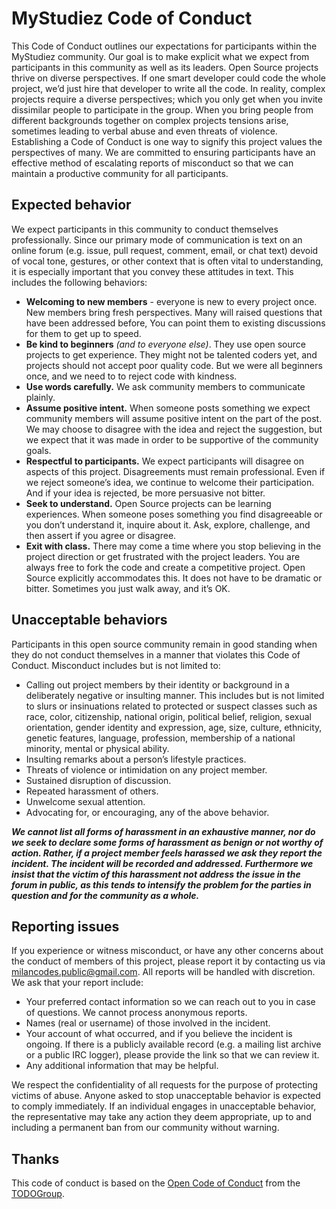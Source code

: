 # MyStudiez Code of Conduct
This Code of Conduct outlines our expectations for participants within the MyStudiez community.
Our goal is to make explicit what we expect from participants in this community as well as its leaders.
Open Source projects thrive on diverse perspectives.
If one smart developer could code the whole project, we’d just hire that developer to write all the code.
In reality, complex projects require a diverse perspectives;
which you only get when you invite dissimilar people to participate in the group.
When you bring people from different backgrounds together on complex projects tensions arise,
sometimes leading to verbal abuse and even threats of violence.
Establishing a Code of Conduct is one way to signify this project values the perspectives of many.
We are committed to ensuring participants have an effective method of escalating reports of misconduct
so that we can maintain a productive community for all participants.

## Expected behavior
We expect participants in this community to conduct themselves professionally.
Since our primary mode of communication is text on an online forum (e.g. issue, pull request, comment, email, or chat text)
devoid of vocal tone, gestures, or other context that is often vital to understanding,
it is especially important that you convey these attitudes in text.
This includes the following behaviors:
- **Welcoming to new members** - everyone is new to every project once. New members bring fresh perspectives.
  Many will raised questions that have been addressed before,
  You can point them to existing discussions for them to get up to speed.
- **Be kind to beginners** *(and to everyone else)*.
  They use open source projects to get experience.
  They might not be talented coders yet, and projects should not accept poor quality code.
  But we were all beginners once, and we need to to reject code with kindness.
- **Use words carefully.** We ask community members to communicate plainly.
- **Assume positive intent.**
  When someone posts something we expect community members will assume positive intent on the part of the post.
  We may choose to disagree with the idea and reject the suggestion,
  but we expect that it was made in order to be supportive of the community goals.
- **Respectful to participants.**
  We expect participants will disagree on aspects of this project.
  Disagreements must remain professional.
  Even if we reject someone’s idea, we continue to welcome their participation.
  And if your idea is rejected, be more persuasive not bitter.
- **Seek to understand.**
  Open Source projects can be learning experiences.
  When someone poses something you find disagreeable or you don’t understand it, inquire about it.
  Ask, explore, challenge, and then assert if you agree or disagree.
- **Exit with class.**
  There may come a time where you stop believing in the project direction or get frustrated with the project leaders.
  You are always free to fork the code and create a competitive project.
  Open Source explicitly accommodates this. It does not have to be dramatic or bitter.
  Sometimes you just walk away, and it’s OK.

## Unacceptable behaviors
Participants in this open source community remain in good standing
when they do not conduct themselves in a manner that violates this Code of Conduct.
Misconduct includes but is not limited to:
- Calling out project members by their identity or background in a deliberately negative or insulting manner.
  This includes but is not limited to slurs or insinuations related to protected or suspect classes
  such as race, color, citizenship, national origin, political belief, religion, sexual orientation, gender identity and
  expression, age, size, culture, ethnicity, genetic features, language, profession, membership of a national minority, mental or
  physical ability.
- Insulting remarks about a person’s lifestyle practices.
- Threats of violence or intimidation on any project member.
- Sustained disruption of discussion.
- Repeated harassment of others.
- Unwelcome sexual attention.
- Advocating for, or encouraging, any of the above behavior.

**_We cannot list all forms of harassment in an exhaustive manner,
  nor do we seek to declare some forms of harassment as benign or not worthy of action.
  Rather, if a project member feels harassed we ask they report the incident.
  The incident will be recorded and addressed.
  Furthermore we insist that the victim of this harassment not address the issue in the forum in public,
  as this tends to intensify the problem for the parties in question and for the community as a whole._**
  
## Reporting issues
If you experience or witness misconduct, or have any other concerns about the conduct of members of this project,
please report it by contacting us via milancodes.public@gmail.com. All reports will be handled with discretion.
We ask that your report include:
- Your preferred contact information so we can reach out to you in case of questions. We cannot process anonymous reports.
- Names (real or username) of those involved in the incident.
- Your account of what occurred, and if you believe the incident is ongoing. If there is a publicly available record (e.g. a mailing list archive or a public IRC logger), please provide the link so that we can review it.
- Any additional information that may be helpful.

We respect the confidentiality of all requests for the purpose of protecting victims of abuse.
Anyone asked to stop unacceptable behavior is expected to comply immediately.
If an individual engages in unacceptable behavior, the representative may take any action they deem appropriate,
up to and including a permanent ban from our community without warning.

## Thanks
This code of conduct is based on the [Open Code of Conduct](https://github.com/todogroup/opencodeofconduct)
from the [TODOGroup](https://todogroup.org/).
